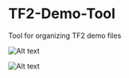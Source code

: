 # TF2-Demo-Tool
Tool for organizing TF2 demo files


![Alt text](http://i.imgur.com/8GP3rS6.png "")

![Alt text](http://i.imgur.com/4yu0SPf.png "")

